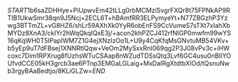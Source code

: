 $START$1b6saZDHHye+PiUpwvEm42tLLg0rbMCMziSvgrFXQr8t75FPNkAP9RTIB1UkwSmr38qn9J5Ncj+2ECL6T+hBAmfRR3ELPymyeYt+N77ZBGzhP3Yzwg3BTTmZL+vG8HZ6/shLr59AXhXk0YyR6obEnFS9CcVumeS7sTXt7xIahXbMYDz8XnA3/ckIYr2hWqQkqIQxE3j/+acon2khPZCJ412rfNIGP0mwfm99wYS16qKqWH0T5IPapIWM7Z1G4ejXNzIzOo1L+U9y4CqKfqMsGNvtuMB54VKv+b5yEp9uT7dFBsej1XNNRtlQqw+VeOm2MySxxRnI069qg2P3J08vPv3c+iHWcoxc7Dim1RPXrug8fUzhsWTuCSAap8nWZudTDSsQtq3Lvf6GC4usu0nBIIYOUfvdCCE05kH3grcb3ae6PTnp3EMGaLGLaig+MxDaIRgXtdtbXlOd/tQsnuNwb3rgyBAaBedtjo/8KLiGLZw=$END$